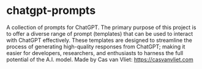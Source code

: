 # chatgpt-prompts
A collection of prompts for ChatGPT.
The primary purpose of this project is to offer a diverse range of prompt (templates) that can be used to interact with ChatGPT effectively. These templates are designed to streamline the process of generating high-quality responses from ChatGPT; making it easier for developers, researchers, and enthusiasts to harness the full potential of the A.I. model.
Made by Cas van Vliet: https://casvanvliet.com
